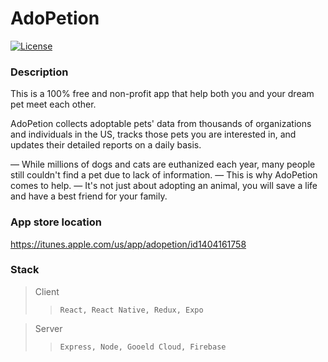 AdoPetion
==============
[![License](http://img.shields.io/badge/license-mit-blue.svg?style=flat-square)](https://github.com/lee5214/AdoPetion/master/LICENSE)

### Description
This is a 100% free and non-profit app that help both you and your dream pet meet each other. 

AdoPetion collects adoptable pets' data from thousands of organizations and individuals in the US, tracks those pets you are interested in, and updates their detailed reports on a daily basis.

— While millions of dogs and cats are euthanized each year, many people still couldn't find a pet due to lack of information. 
— This is why AdoPetion comes to help. 
— It's not just about adopting an animal, you will save a life and have a best friend for your family.

### App store location
https://itunes.apple.com/us/app/adopetion/id1404161758

### Stack
>Client
>> `React, React Native, Redux, Expo`

>Server
>> `Express, Node, Gooeld Cloud, Firebase`